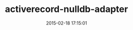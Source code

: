 ---
layout: post
title:  "activerecord-nulldb-adapter"
repo:   "nulldb/nulldb"
date:   2015-02-18 17:15:01
gemurl: http://github.com/nulldb/nulldb
---
